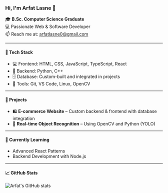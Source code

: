 ### Hi, I'm Arfat Lasne 👋

🎓 **B.Sc. Computer Science Graduate**  
💻 Passionate Web & Software Developer  
📫 Reach me at: arfatlasne0@gmail.com  

---

#### 🚀 Tech Stack
- 💻 Frontend: HTML, CSS, JavaScript, TypeScript, React
- 🔧 Backend: Python, C++
- 🗄️ Database: Custom-built and integrated in projects
- 🧠 Tools: Git, VS Code, Linux, OpenCV

---

#### 🧩 Projects
- 🛍️ **E-commerce Website** – Custom backend & frontend with database integration  
- 🎯 **Real-time Object Recognition** – Using OpenCV and Python (YOLO)

---

#### 🌱 Currently Learning
- Advanced React Patterns  
- Backend Development with Node.js

---

#### 📈 GitHub Stats
![Arfat's GitHub stats](https://github-readme-stats.vercel.app/api?username=arfatlasne&show_icons=true&theme=tokyonight)
